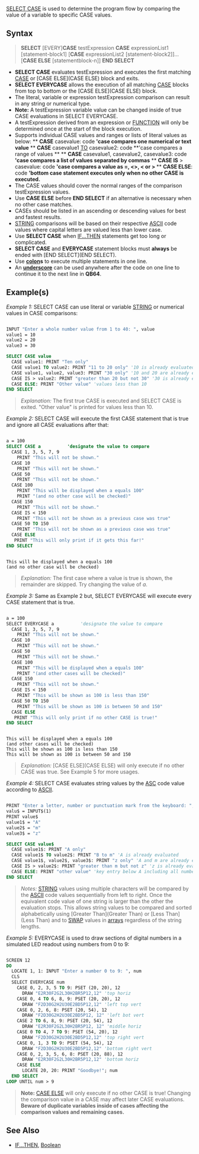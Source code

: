 [SELECT CASE](SELECT-CASE) is used to determine the program flow by comparing the value of a variable to specific CASE values.

## Syntax

> **SELECT** [EVERY]**CASE** testExpression
>   **CASE** expressionList1
>     [statement-block1]
>   [**CASE** expressionList2
>     [statement-block2]]...
>   [**CASE ELSE**
>     [statementblock-n]]
> **END SELECT** 

* **SELECT CASE** evaluates testExpression and executes the first matching [CASE](CASE) or [CASE ELSE](CASE ELSE) block and exits.
* **SELECT EVERYCASE** allows the execution of all matching [CASE](CASE) blocks from top to bottom or the [CASE ELSE](CASE ELSE) block.
* The literal, variable or expression testExpression comparison can result in any string or numerical type. 
* **Note:** A testExpression variable value can be changed inside of true CASE evaluations in SELECT EVERYCASE. 
* A testExpression derived from an expression or [FUNCTION](FUNCTION) will only be determined once at the start of the block execution.
* <span id="allCASES">Supports individual CASE values and ranges or lists of literal values as below:</span>
** **CASE** casevalue: code **'case compares one numerical or text value**
** **CASE** casevalue1 [TO](TO) casevalue2: code **'case compares a range of values **
** **CASE** casevalue1, casevalue2, casevalue3: code **'case compares a list of values separated by commas**
** **CASE IS** > casevalue: code **'case compares a value as <nowiki> =, <>, < or > </nowiki>** 
** **CASE ELSE**: code **'bottom case statement executes only when no other CASE is executed.**
* The CASE values should cover the normal ranges of the comparison testExpression values. 
* Use **CASE ELSE** before **END SELECT** if an alternative is necessary when no other case matches.
* CASEs should be listed in an ascending or descending values for best and fastest results.
* [STRING](STRING) comparisons will be based on their respective [ASCII](ASCII) code values where capital letters are valued less than lower case.
* Use **SELECT CASE** when [IF...THEN](IF...THEN) statements get too long or complicated.
* **SELECT CASE** and **EVERYCASE** statement blocks must **always** be ended with [END SELECT](END SELECT).
* Use **[colon](colon)s** to execute multiple statements in one line.
* An **[underscore](underscore)** can be used anywhere after the code on one line to continue it to the next line in **QB64**.

## Example(s)

*Example 1:* SELECT CASE can use literal or variable [STRING](STRING) or numerical values in CASE comparisons:

```vb

INPUT "Enter a whole number value from 1 to 40: ", value
value1 = 10
value2 = 20
value3 = 30

SELECT CASE value
  CASE value1: PRINT "Ten only"
  CASE value1 TO value2: PRINT "11 to 20 only" '10 is already evaluated
  CASE value1, value2, value3: PRINT "30 only" '10 and 20 are already evaluated
  CASE IS > value2: PRINT "greater than 20 but not 30" '30 is already evaluated
  CASE ELSE: PRINT "Other value" 'values less than 10
END SELECT 

```

> *Explanation:* The first true CASE is executed and SELECT CASE is exited. "Other value" is printed for values less than 10.

*Example 2:* SELECT CASE will execute the first CASE statement that is true and ignore all CASE evaluations after that:

```vb

a = 100
SELECT CASE a          'designate the value to compare
  CASE 1, 3, 5, 7, 9
    PRINT "This will not be shown."
  CASE 10
    PRINT "This will not be shown."
  CASE 50
    PRINT "This will not be shown."
  CASE 100
    PRINT "This will be displayed when a equals 100"
    PRINT "(and no other case will be checked)"
  CASE 150
    PRINT "This will not be shown."
  CASE IS < 150
    PRINT "This will not be shown as a previous case was true"
  CASE 50 TO 150
    PRINT "This will not be shown as a previous case was true"
  CASE ELSE
   PRINT "This will only print if it gets this far!"
END SELECT 

```

```text

This will be displayed when a equals 100
(and no other case will be checked)

```

> *Explanation:* The first case where a value is true is shown, the remainder are skipped. Try changing the value of *a*.

*Example 3:* Same as Example 2 but, SELECT EVERYCASE will execute every CASE statement that is true.

```vb

a = 100
SELECT EVERYCASE a          'designate the value to compare
  CASE 1, 3, 5, 7, 9
    PRINT "This will not be shown."
  CASE 10
    PRINT "This will not be shown."
  CASE 50
    PRINT "This will not be shown."
  CASE 100
    PRINT "This will be displayed when a equals 100"
    PRINT "(and other cases will be checked)"
  CASE 150
    PRINT "This will not be shown."
  CASE IS < 150
    PRINT "This will be shown as 100 is less than 150"
  CASE 50 TO 150
    PRINT "This will be shown as 100 is between 50 and 150"
  CASE ELSE
   PRINT "This will only print if no other CASE is true!"
END SELECT 

```

```text

This will be displayed when a equals 100
(and other cases will be checked)
This will be shown as 100 is less than 150
This will be shown as 100 is between 50 and 150

```

> *Explanation:* [CASE ELSE](CASE ELSE) will only execute if no other CASE was true. See Example 5 for more usages.

*Example 4:* SELECT CASE evaluates string values by the [ASC](ASC) code value according to [ASCII](ASCII).

```vb

PRINT "Enter a letter, number or punctuation mark from the keyboard: ";
valu$ = INPUT$(1)
PRINT value$
value1$ = "A"
value2$ = "m"
value3$ = "z"

SELECT CASE value$
  CASE value1$: PRINT "A only"
  CASE value1$ TO value2$: PRINT "B to m" 'A is already evaluated
  CASE value1$, value2$, value3$: PRINT "z only" 'A and m are already evaluated
  CASE IS > value2$: PRINT "greater than m but not z" 'z is already evaluated
  CASE ELSE: PRINT "other value" 'key entry below A including all numbers
END SELECT 

```
>  *Notes:* [STRING](STRING) values using multiple characters will be compared by the [ASCII](ASCII) code values sequentially from left to right. Once the equivalent code value of one string is larger than the other the evaluation stops. This allows string values to be compared and sorted alphabetically using [Greater Than](Greater Than) or [Less Than](Less Than) and to [SWAP](SWAP) values in [arrays](arrays) regardless of the string lengths.


*Example 5:* EVERYCASE is used to draw sections of digital numbers in a simulated LED readout using numbers from 0 to 9:

```vb

SCREEN 12
DO
  LOCATE 1, 1: INPUT "Enter a number 0 to 9: ", num
  CLS
  SELECT EVERYCASE num
    CASE 0, 2, 3, 5 TO 9: PSET (20, 20), 12
      DRAW "E2R30F2G2L30H2BR5P12,12" 'top horiz
    CASE 0, 4 TO 6, 8, 9: PSET (20, 20), 12
      DRAW "F2D30G2H2U30E2BD5P12,12" 'left top vert
    CASE 0, 2, 6, 8: PSET (20, 54), 12
      DRAW "F2D30G2H2U30E2BD5P12, 12" 'left bot vert
    CASE 2 TO 6, 8, 9: PSET (20, 54), 12
      DRAW "E2R30F2G2L30H2BR5P12, 12" 'middle horiz
    CASE 0 TO 4, 7 TO 9: PSET (54, 20), 12
      DRAW "F2D30G2H2U30E2BD5P12,12" 'top right vert  
    CASE 0, 1, 3 TO 9: PSET (54, 54), 12
      DRAW "F2D30G2H2U30E2BD5P12,12" 'bottom right vert
    CASE 0, 2, 3, 5, 6, 8: PSET (20, 88), 12
      DRAW "E2R30F2G2L30H2BR5P12,12" 'bottom horiz
    CASE ELSE 
      LOCATE 20, 20: PRINT "Goodbye!"; num
  END SELECT
LOOP UNTIL num > 9 

```

> **Note:** [CASE ELSE](CASE-ELSE) will only execute if no other CASE is true! Changing the comparison value in a CASE may affect later CASE evaluations. **Beware of duplicate variables inside of cases affecting the comparison values and remaining cases.**

## See Also
 
* [IF...THEN](IF...THEN), [Boolean](Boolean)
